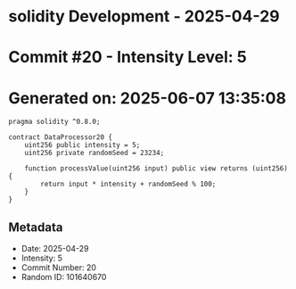 ﻿# solidity Development - 2025-04-29
# Commit #20 - Intensity Level: 5
# Generated on: 2025-06-07 13:35:08
```solidity
pragma solidity ^0.8.0;

contract DataProcessor20 {
    uint256 public intensity = 5;
    uint256 private randomSeed = 23234;

    function processValue(uint256 input) public view returns (uint256) {
        return input * intensity + randomSeed % 100;
    }
}
```
## Metadata
- Date: 2025-04-29
- Intensity: 5
- Commit Number: 20
- Random ID: 101640670
